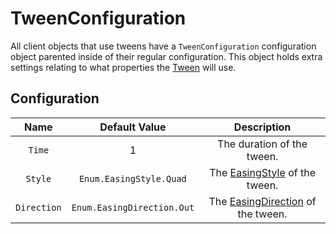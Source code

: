 # TweenConfiguration

All client objects that use tweens have a `TweenConfiguration` configuration object parented inside of their regular configuration. This object holds extra settings relating to what properties the [Tween](https://create.roblox.com/docs/reference/engine/datatypes/TweenInfo#properties) will use.

## Configuration
| Name | Default Value | Description
|:-----:|:-----:|:-----:
| `Time` | 1 | The duration of the tween.
| `Style` | `Enum.EasingStyle.Quad` | The [EasingStyle](https://create.roblox.com/docs/reference/engine/enums/EasingStyle) of the tween.
| `Direction` | `Enum.EasingDirection.Out` | The [EasingDirection](https://create.roblox.com/docs/reference/engine/enums/EasingDirection) of the tween.